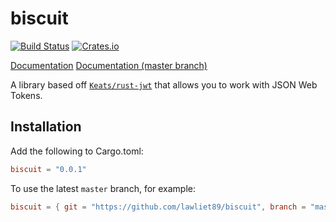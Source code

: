 # biscuit

[![Build Status](https://travis-ci.org/lawliet89/biscuit.svg)](https://travis-ci.org/lawliet89/biscuit)
[![Crates.io](https://img.shields.io/crates/v/biscuit.svg)](https://crates.io/crates/biscuit)

[Documentation](https://docs.rs/biscuit/) [Documentation (master branch)](https://lawliet89.github.io/biscuit)

A library based off [`Keats/rust-jwt`](https://github.com/Keats/rust-jwt) that allows you to work with
JSON Web Tokens.

## Installation

Add the following to Cargo.toml:

```toml
biscuit = "0.0.1"
```

To use the latest `master` branch, for example:

```toml
biscuit = { git = "https://github.com/lawliet89/biscuit", branch = "master" }
```
